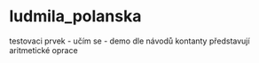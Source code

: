 # ludmila_polanska
testovaci prvek - učím se - demo dle návodů
kontanty představují aritmetické oprace

